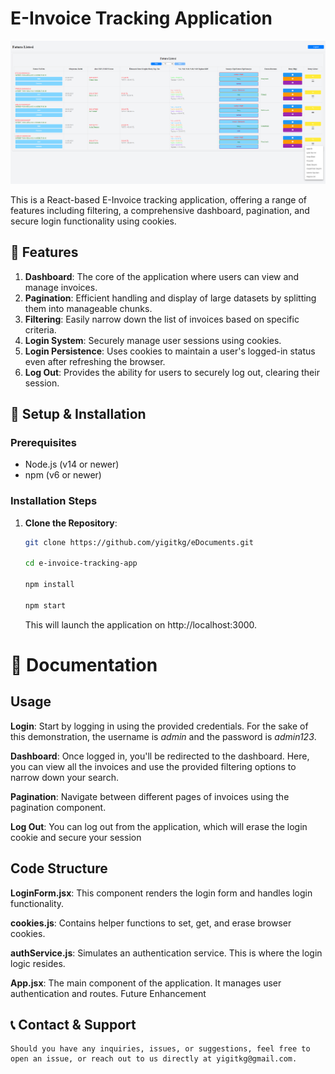 # E-Invoice Tracking Application

![E-Invoice Banner](https://raw.githubusercontent.com/yigitkg/eDocuments/main/e-Invoice%20Screenshot.png?token=GHSAT0AAAAAACGDIZBV7CYDTAUYYIOSDKGGZG7LAXA)

This is a React-based E-Invoice tracking application, offering a range of features including filtering, a comprehensive dashboard, pagination, and secure login functionality using cookies.

## 🚀 Features

1. **Dashboard**: The core of the application where users can view and manage invoices.
2. **Pagination**: Efficient handling and display of large datasets by splitting them into manageable chunks.
3. **Filtering**: Easily narrow down the list of invoices based on specific criteria.
4. **Login System**: Securely manage user sessions using cookies.
5. **Login Persistence**: Uses cookies to maintain a user's logged-in status even after refreshing the browser.
6. **Log Out**: Provides the ability for users to securely log out, clearing their session.


## 🔧 Setup & Installation

### Prerequisites

- Node.js (v14 or newer)
- npm (v6 or newer)

### Installation Steps

1. **Clone the Repository**:
   ```bash
   git clone https://github.com/yigitkg/eDocuments.git
 
   cd e-invoice-tracking-app
   
   npm install
   
   npm start
    ```
   
   This will launch the application on http://localhost:3000.
   
# 📘 Documentation

## Usage
**Login**: Start by logging in using the provided credentials. For the sake of this demonstration, the username is *admin* and the password is *admin123*.

**Dashboard**: Once logged in, you'll be redirected to the dashboard. Here, you can view all the invoices and use the provided filtering options to narrow down your search.

**Pagination**: Navigate between different pages of invoices using the pagination component.

**Log Out**: You can log out from the application, which will erase the login cookie and secure your session

##  Code Structure
**LoginForm.jsx**: This component renders the login form and handles login functionality.

**cookies.js**: Contains helper functions to set, get, and erase browser cookies.

**authService.js**: Simulates an authentication service. This is where the login logic resides.

**App.jsx**: The main component of the application. It manages user authentication and routes.
Future Enhancement

## 📞 Contact & Support

    Should you have any inquiries, issues, or suggestions, feel free to open an issue, or reach out to us directly at yigitkg@gmail.com.
